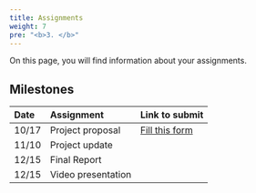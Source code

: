 ```yaml
---
title: Assignments
weight: 7
pre: "<b>3. </b>"
---
```


On this page, you will find information about your assignments.

## Milestones

| Date |  Assignment | Link to submit |
| :---  | :---  | :---  |
| 10/17 | Project proposal | [Fill this form](https://forms.gle/EWr81qX7evy6VCQ28) |
| 11/10 | Project update | |
| 12/15 | Final Report | |
| 12/15 | Video presentation | |
